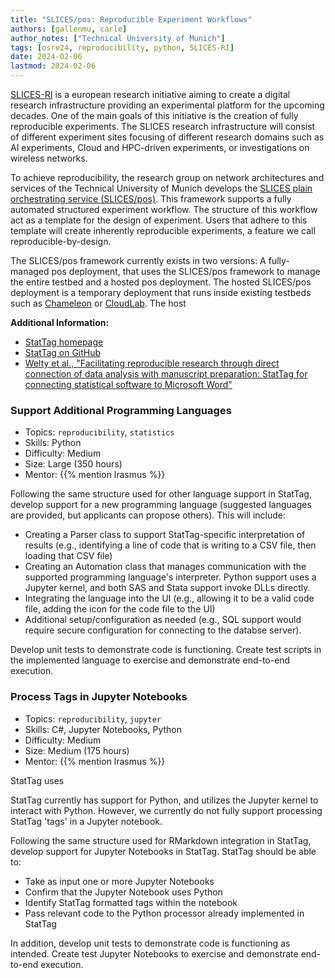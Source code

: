 ```yaml
---
title: "SLICES/pos: Reproducible Experiment Workflows"
authors: [gallenmu, carle]
author_notes: ["Technical University of Munich"]
tags: [osre24, reproducibility, python, SLICES-RI]
date: 2024-02-06
lastmod: 2024-02-06
---
```


[SLICES-RI](https://www.slices-ri.eu/) is a european research initiative aiming to create a digital research infrastructure providing an experimental platform for the upcoming decades.
One of the main goals of this initiative is the creation of fully reproducible experiments.
The SLICES research infrastructure will consist of different experiment sites focusing of different research domains such as AI experiments, Cloud and HPC-driven experiments, or investigations on wireless networks.

To achieve reproducibility, the research group on network architectures and services of the Technical University of Munich develops the [SLICES plain orchestrating service (SLICES/pos)](https://dl.acm.org/doi/10.1145/3485983.3494841).
This framework supports a fully automated structured experiment workflow.
The structure of this workflow act as a template for the design of experiment.
Users that adhere to this template will create inherently reproducible experiments, a feature we call reproducible-by-design.

The SLICES/pos framework currently exists in two versions:
A fully-managed pos deployment, that uses the SLICES/pos framework to manage the entire testbed and a hosted pos deployment.
The hosted SLICES/pos deployment is a temporary deployment that runs inside existing testbeds such as [Chameleon](https://chameleoncloud.org/) or [CloudLab](https://cloudlab.us/).
The host

**Additional Information:**

* [StatTag homepage](https://sites.northwestern.edu/stattag/)
* [StatTag on GitHub](https://github.com/stattag)
* [Welty et al., "Facilitating reproducible research through direct connection of data analysis with manuscript preparation: StatTag for connecting statistical software to Microsoft Word"](https://pubmed.ncbi.nlm.nih.gov/33215069/)


### Support Additional Programming Languages

* Topics: `reproducibility`, `statistics`
* Skills: Python
* Difficulty: Medium
* Size: Large (350 hours)
* Mentor: {{% mention lrasmus %}}

Following the same structure used for other language support in StatTag, develop support for a new programming language (suggested languages are provided, but applicants can propose others).  This will include:

* Creating a Parser class to support StatTag-specific interpretation of results (e.g., identifying a line of code that is writing to a CSV file, then loading that CSV file)
* Creating an Automation class that manages communication with the supported programming language's interpreter.  Python support uses a Jupyter kernel, and both SAS and Stata support invoke DLLs directly.
* Integrating the language into the UI (e.g., allowing it to be a valid code file, adding the icon for the code file to the UI)
* Additional setup/configuration as needed (e.g., SQL support would require secure configuration for connecting to the databse server).

Develop unit tests to demonstrate code is functioning.  Create test scripts in the implemented language to exercise and demonstrate end-to-end execution.


### Process Tags in Jupyter Notebooks

* Topics: `reproducibility`, `jupyter`
* Skills: C#, Jupyter Notebooks, Python
* Difficulty: Medium
* Size: Medium (175 hours)
* Mentor: {{% mention lrasmus %}}

StatTag uses

StatTag currently has support for Python, and utilizes the Jupyter kernel to interact with Python.  However, we currently do not fully support processing StatTag 'tags' in a Jupyter notebook.

Following the same structure used for RMarkdown integration in StatTag, develop support for Jupyter Notebooks in StatTag.  StatTag should be able to:

* Take as input one or more Jupyter Notebooks
* Confirm that the Jupyter Notebook uses Python
* Identify StatTag formatted tags within the notebook
* Pass relevant code to the Python processor already implemented in StatTag

In addition, develop unit tests to demonstrate code is functioning as intended.  Create test Jupyter Notebooks to exercise and demonstrate end-to-end execution.


